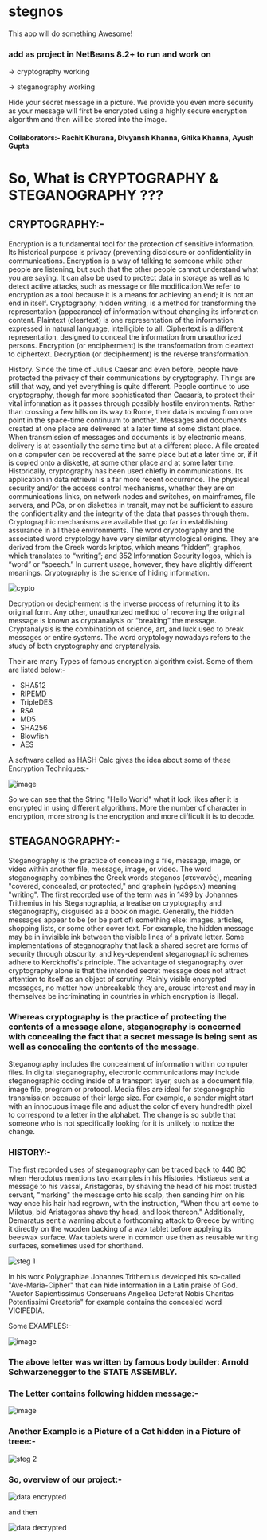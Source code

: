 # stegnos

This app will do something Awesome!

### add as project in NetBeans 8.2+ to run and work on

-> cryptography working

-> steganography working

Hide your secret message in a picture. We provide you even more security as your message will first be encrypted using a highly secure encryption algorithm and then will be stored into the image.

#### Collaborators:- Rachit Khurana, Divyansh Khanna, Gitika Khanna, Ayush Gupta




# So, What is CRYPTOGRAPHY & STEGANOGRAPHY ???

## **CRYPTOGRAPHY:-**
Encryption is a fundamental tool for the protection of sensitive information. Its historical purpose is privacy (preventing disclosure or confidentiality in communications. Encryption is a way of talking to someone while other people are listening, but such that the other people cannot understand what you are saying. It can also be used to protect data in storage as well as to detect active attacks, such as message or file modification.We refer to encryption as a tool because it is a means for achieving an end; it is not an end in itself. Cryptography, hidden writing, is a method for transforming the representation (appearance) of information without changing its information content. Plaintext (cleartext) is one representation of the information expressed in natural language, intelligible to all. Ciphertext is a different representation, designed to conceal the information from unauthorized persons. Encryption (or encipherment) is the transformation from cleartext to ciphertext. Decryption (or decipherment) is the reverse transformation.

History. Since the time of Julius Caesar and even before, people have protected the privacy of their communications by cryptography. Things are still that way, and yet everything is quite different. People continue to use cryptography, though far more sophisticated than Caesar’s, to protect their vital information as it passes through possibly hostile environments. Rather than crossing a few hills on its way to Rome, their
data is moving from one point in the space-time continuum to another. Messages and documents created at one place are delivered at a later time at some distant place. When transmission of messages and documents is by electronic means, delivery is at essentially the same time but at a different place. A file created on a computer can be recovered at
the same place but at a later time or, if it is copied onto a diskette, at some other place and at some later time. 
Historically, cryptography has been used chiefly in communications. Its application in data retrieval is a far more recent occurrence. The physical security and/or the access control mechanisms, whether they are on communications links, on network nodes and switches, on mainframes, file servers, and PCs, or on diskettes in transit, may not be sufficient to assure the confidentiality and the integrity of the data that passes through them. Cryptographic mechanisms are available that go far in establishing assurance in all these environments. The word cryptography and the associated word cryptology have very similar etymological origins. They are derived from the Greek words kriptos, which means “hidden”; graphos, which translates to “writing”; and 352 Information Security logos, which is “word” or “speech.” In current usage, however, they have slightly different meanings. Cryptography is the science of hiding information.

![cypto](https://user-images.githubusercontent.com/32609967/31352132-3575d7c8-ad4b-11e7-90ed-96380001d526.png)

Decryption or decipherment is the inverse process of returning it to its original form. Any other, unauthorized method of recovering the original message is known as cryptanalysis or “breaking” the message. Cryptanalysis is the combination of science, art, and luck used to break messages or entire systems. The word cryptology nowadays refers to the study of both cryptography and cryptanalysis.

Their are many Types of famous encryption algorithm exist. Some of them are listed below:-

- SHA512
- RIPEMD
- TripleDES
- RSA
- MD5
- SHA256
- Blowfish
- AES

A software called as HASH Calc gives the idea about some of these Encryption Techniques:-

![image](https://user-images.githubusercontent.com/32609967/31352403-5026ecd2-ad4c-11e7-8b85-1717e062dea5.png)

So we can see that the String "Hello World" what it look likes after it is encrypted in using different algorithms. More the number of character in encryption, more strong is the encryption and more difficult it is to decode.
 
 
## **STEAGANOGRAPHY:-**

Steganography is the practice of concealing a file, message, image, or video within another file, message, image, or video. The word steganography combines the Greek words steganos (στεγανός), meaning "covered, concealed, or protected," and graphein (γράφειν) meaning "writing".
The first recorded use of the term was in 1499 by Johannes Trithemius in his Steganographia, a treatise on cryptography and steganography, disguised as a book on magic. Generally, the hidden messages appear to be (or be part of) something else: images, articles, shopping lists, or some other cover text. For example, the hidden message may be in invisible ink between the visible lines of a private letter. Some implementations of steganography that lack a shared secret are forms of security through obscurity, and key-dependent steganographic schemes adhere to Kerckhoffs's principle.
The advantage of steganography over cryptography alone is that the intended secret message does not attract attention to itself as an object of scrutiny. Plainly visible encrypted messages, no matter how unbreakable they are, arouse interest and may in themselves be incriminating in countries in which encryption is illegal.

### Whereas cryptography is the practice of protecting the contents of a message alone, steganography is concerned with concealing the fact that a secret message is being sent as well as concealing the contents of the message.

Steganography includes the concealment of information within computer files. In digital steganography, electronic communications may include steganographic coding inside of a transport layer, such as a document file, image file, program or protocol. Media files are ideal for steganographic transmission because of their large size. For example, a sender might start with an innocuous image file and adjust the color of every hundredth pixel to correspond to a letter in the alphabet. The change is so subtle that someone who is not specifically looking for it is unlikely to notice the change.

### HISTORY:-
The first recorded uses of steganography can be traced back to 440 BC when Herodotus mentions two examples in his Histories. Histiaeus sent a message to his vassal, Aristagoras, by shaving the head of his most trusted servant, "marking" the message onto his scalp, then sending him on his way once his hair had regrown, with the instruction, “When thou art come to Miletus, bid Aristagoras shave thy head, and look thereon." Additionally, Demaratus sent a warning about a forthcoming attack to Greece by writing it directly on the wooden backing of a wax tablet before applying its beeswax surface. Wax tablets were in common use then as reusable writing surfaces, sometimes used for shorthand.

![steg 1](https://user-images.githubusercontent.com/32609967/31354674-cc5eb48a-ad54-11e7-8e3d-5e95a2ebc145.png)

In his work Polygraphiae Johannes Trithemius developed his so-called "Ave-Maria-Cipher" that can hide information in a Latin praise of God. "Auctor Sapientissimus Conseruans Angelica Deferat Nobis Charitas Potentissimi Creatoris" for example contains the concealed word VICIPEDIA.

Some EXAMPLES:-

![image](https://user-images.githubusercontent.com/32609967/31354714-07b637ec-ad55-11e7-9fce-b27f8511fe9b.png)

### The above letter was written by famous body builder: Arnold Schwarzenegger to the STATE ASSEMBLY.
### The Letter contains following hidden message:-

![image](https://user-images.githubusercontent.com/32609967/31354785-51a6d7f8-ad55-11e7-8e87-516d43c061b6.png)

### Another Example is a Picture of a Cat hidden in a Picture of treee:-

![steg 2](https://user-images.githubusercontent.com/32609967/31354808-6822503e-ad55-11e7-8295-43b50d73efe5.png)


### **So, overview of our project:-**

![data encrypted](https://user-images.githubusercontent.com/32609967/31354820-7712b494-ad55-11e7-842d-a58ba6835ab4.png)

and then

![data decrypted](https://user-images.githubusercontent.com/32609967/31354827-7f1ffafc-ad55-11e7-8e88-ee818df466a5.png)

